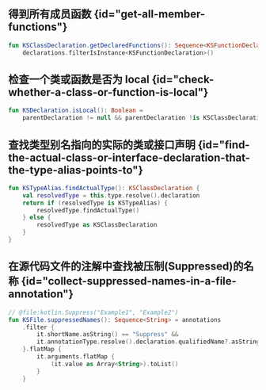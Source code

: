 [//]: # (title: KSP 示例程序)

## 得到所有成员函数 {id="get-all-member-functions"}

```kotlin
fun KSClassDeclaration.getDeclaredFunctions(): Sequence<KSFunctionDeclaration> =
    declarations.filterIsInstance<KSFunctionDeclaration>()
```

## 检查一个类或函数是否为 local {id="check-whether-a-class-or-function-is-local"}

```kotlin
fun KSDeclaration.isLocal(): Boolean =
    parentDeclaration != null && parentDeclaration !is KSClassDeclaration
```

## 查找类型别名指向的实际的类或接口声明 {id="find-the-actual-class-or-interface-declaration-that-the-type-alias-points-to"}

```kotlin
fun KSTypeAlias.findActualType(): KSClassDeclaration {
    val resolvedType = this.type.resolve().declaration
    return if (resolvedType is KSTypeAlias) {
        resolvedType.findActualType()
    } else {
        resolvedType as KSClassDeclaration
    }
}
```

## 在源代码文件的注解中查找被压制(Suppressed)的名称 {id="collect-suppressed-names-in-a-file-annotation"}

```kotlin
// @file:kotlin.Suppress("Example1", "Example2")
fun KSFile.suppressedNames(): Sequence<String> = annotations
    .filter {
        it.shortName.asString() == "Suppress" &&
        it.annotationType.resolve().declaration.qualifiedName?.asString() == "kotlin.Suppress"
    }.flatMap {
        it.arguments.flatMap {
            (it.value as Array<String>).toList()
        }
    }
```
